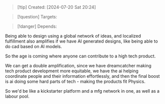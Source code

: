 
>[!tip] Created: [2024-07-20 Sat 20:24]

>[!question] Targets: 

>[!danger] Depends: 

Being able to design using a global network of ideas, and localized fulfillment also amplifies if we have AI generated designs, like being able to do cad based on AI models.

So the age is coming where anyone can contribute to a high tech product.

We can get a double amplification, since we have dreamcatcher making tech product development more equitable, we have the ai helping coordinate people and their information effortlessly, and then the final boost is ai doing some hard parts of tech - making the products fit Physics.  

So we'd be like a kickstarter platform and a mfg network in one, as well as a labour pool.